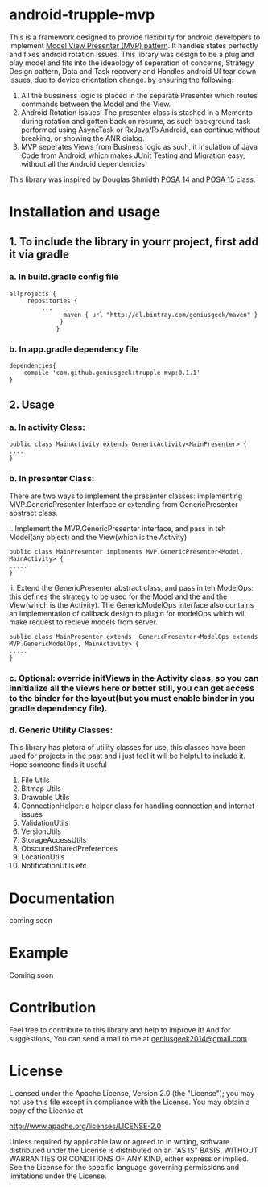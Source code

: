 # android-trupple-mvp

This is a framework designed to provide flexibility for android developers to implement [Model View Presenter (MVP) pattern](https://en.wikipedia.org/wiki/Model%E2%80%93view%E2%80%93presenter). It handles states perfectly and fixes android rotation issues. This library was design to be a plug and play model and fits into the ideaology of seperation of concerns, Strategy Design pattern, Data and Task recovery and Handles android UI tear down issues, due to device orientation change.
by ensuring the following:

 1.   All the bussiness logic is placed in the separate Presenter which routes commands between the Model and the View.
 2.   Android Rotation Issues: The presenter class is stashed in a Memento during rotation and gotten back on resume, as such background task performed using AsyncTask or RxJava/RxAndroid, can continue without breaking, or showing the ANR dialog.
 3.   MVP seperates Views from Business logic as such, it Insulation of Java Code from Android, which makes JUnit Testing and Migration easy, without all the Android dependencies.

This library was inspired by Douglas Shmidth [POSA 14](https://github.com/douglascraigschmidt/POSA-14) and [POSA 15](https://github.com/douglascraigschmidt/POSA-15) class.

# Installation and usage

## 1. To include the library in yourr project, first add it via gradle

### a. In build.gradle config file

```
allprojects {
     repositories {
         ...
               maven { url "http://dl.bintray.com/geniusgeek/maven" }
              }
             }
 ```
 
 
### b. In app.gradle dependency file


```
dependencies{
    compile 'com.github.geniusgeek:trupple-mvp:0.1.1'
}
```


## 2. Usage

### a. In activity Class: 

```
public class MainActivity extends GenericActivity<MainPresenter> {
....
}
```

### b. In presenter Class:
There are two ways to implement the presenter classes: implementing MVP.GenericPresenter Interface or extending from GenericPresenter abstract class.

i.    Implement the MVP.GenericPresenter interface, and pass in teh Model(any object) and the View(which is the Activity)


```
public class MainPresenter implements MVP.GenericPresenter<Model, MainActivity> {
.....
}
```


ii.    Extend the GenericPresenter abstract class, and pass in teh ModelOps: this defines the [strategy](https://en.wikipedia.org/wiki/Strategy_pattern) to be used for the Model and the and the View(which is the Activity).
The GenericModelOps interface also contains an implementation of callback design to plugin for modelOps which will make request to recieve models from server.

```
public class MainPresenter extends  GenericPresenter<ModelOps extends MVP.GenericModelOps, MainActivity> {
.....
}
```

### c. Optional: override initViews in the Activity class, so you can innitialize all the views here or better still, you can get access to the binder for the layout(but you must enable binder in you gradle dependency file).

### d. Generic Utility Classes: 
This library has pletora of utility classes for use, this classes have been used for projects in the past and i just feel it will be helpful to include it. Hope someone finds it useful 

1. File Utils
2. Bitmap Utils
3. Drawable Utils
4. ConnectionHelper: a helper class for handling connection and internet issues
5. ValidationUtils
6. VersionUtils
7. StorageAccessUtils
8. ObscuredSharedPreferences
9. LocationUtils
10. NotificationUtils etc

# Documentation
coming soon

# Example
Coming soon

# Contribution

Feel free to contribute to this library and help to improve it!
And for suggestions, You can send a mail to me at geniusgeek2014@gmail.com

# License

Licensed under the Apache License, Version 2.0 (the "License");
you may not use this file except in compliance with the License.
You may obtain a copy of the License at

   http://www.apache.org/licenses/LICENSE-2.0

Unless required by applicable law or agreed to in writing, software
distributed under the License is distributed on an "AS IS" BASIS,
WITHOUT WARRANTIES OR CONDITIONS OF ANY KIND, either express or implied.
See the License for the specific language governing permissions and
limitations under the License.
